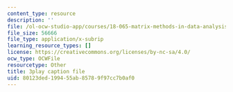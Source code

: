 ```yaml
---
content_type: resource
description: ''
file: /ol-ocw-studio-app/courses/18-065-matrix-methods-in-data-analysis-signal-processing-and-machine-learning-spring-2018/80123ded199455ab85789f97cc7b0af0_Y4f7K9XF04k.srt
file_size: 56666
file_type: application/x-subrip
learning_resource_types: []
license: https://creativecommons.org/licenses/by-nc-sa/4.0/
ocw_type: OCWFile
resourcetype: Other
title: 3play caption file
uid: 80123ded-1994-55ab-8578-9f97cc7b0af0
---
```


